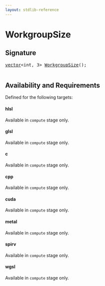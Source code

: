 ```yaml
---
layout: stdlib-reference
---
```


# WorkgroupSize

## Signature 

<pre>
<a href="/stdlib-reference/types/vector/index" class="code_type">vector</a>&lt;<span class="code_keyword">int</span>, 3&gt; <a href="/stdlib-reference/global-decls/WorkgroupSize">WorkgroupSize</a>();

</pre>

## Availability and Requirements

Defined for the following targets:

#### hlsl
Available in `compute` stage only.

#### glsl
Available in `compute` stage only.

#### c
Available in `compute` stage only.

#### cpp
Available in `compute` stage only.

#### cuda
Available in `compute` stage only.

#### metal
Available in `compute` stage only.

#### spirv
Available in `compute` stage only.

#### wgsl
Available in `compute` stage only.




